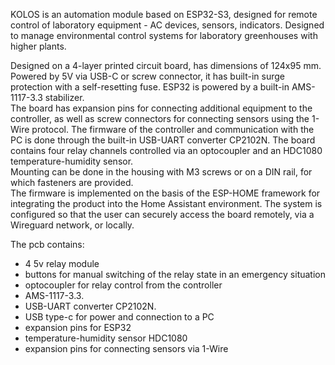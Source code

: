KOLOS is an automation module based on ESP32-S3, designed for remote control of laboratory equipment - AC devices, sensors, indicators. Designed to manage environmental control systems for laboratory greenhouses with higher plants.  

Designed on a 4-layer printed circuit board, has dimensions of 124x95 mm.  
Powered by 5V via USB-C or screw connector, it has built-in surge protection with a self-resetting fuse. ESP32 is powered by a built-in AMS-1117-3.3 stabilizer.  
The board has expansion pins for connecting additional equipment to the controller, as well as screw connectors for connecting sensors using the 1-Wire protocol. The firmware of the controller and communication with the PC is done through the built-in USB-UART converter CP2102N. The board contains four relay channels controlled via an optocoupler and an HDC1080 temperature-humidity sensor.  
Mounting can be done in the housing with M3 screws or on a DIN rail, for which fasteners are provided.  
The firmware is implemented on the basis of the ESP-HOME framework for integrating the product into the Home Assistant environment. The system is configured so that the user can securely access the board remotely, via a Wireguard network, or locally.  

The pcb contains:  
- 4 5v relay module
- buttons for manual switching of the relay state in an emergency situation  
- optocoupler for relay control from the controller
- AMS-1117-3.3.
- USB-UART converter CP2102N.
- USB type-c for power and connection to a PC
- expansion pins for ESP32
- temperature-humidity sensor HDC1080
- expansion pins for connecting sensors via 1-Wire
